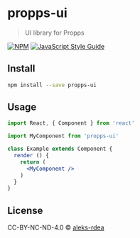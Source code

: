# propps-ui

> UI library for Propps

[![NPM](https://img.shields.io/npm/v/propps-ui.svg)](https://www.npmjs.com/package/propps-ui) [![JavaScript Style Guide](https://img.shields.io/badge/code_style-standard-brightgreen.svg)](https://standardjs.com)

## Install

```bash
npm install --save propps-ui
```

## Usage

```jsx
import React, { Component } from 'react'

import MyComponent from 'propps-ui'

class Example extends Component {
  render () {
    return (
      <MyComponent />
    )
  }
}
```

## License

CC-BY-NC-ND-4.0 © [aleks-rdea](https://github.com/aleks-rdea)
